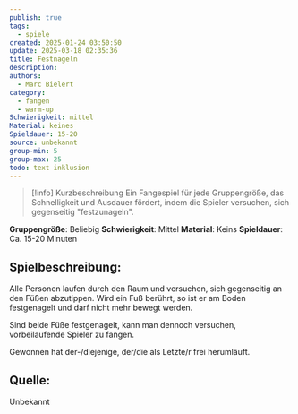 ```yaml
---
publish: true
tags:
  - spiele
created: 2025-01-24 03:50:50
update: 2025-03-18 02:35:36
title: Festnageln
description: 
authors:
  - Marc Bielert
category:
  - fangen
  - warm-up
Schwierigkeit: mittel
Material: keines
Spieldauer: 15-20
source: unbekannt
group-min: 5
group-max: 25
todo: text inklusion
---
```


> [!info] Kurzbeschreibung
> Ein Fangespiel für jede Gruppengröße, das Schnelligkeit und Ausdauer fördert, indem die Spieler versuchen, sich gegenseitig "festzunageln".

**Gruppengröße**: Beliebig
**Schwierigkeit**: Mittel
**Material**: Keins
**Spieldauer**: Ca. 15-20 Minuten

## **Spielbeschreibung**:

Alle Personen laufen durch den Raum und versuchen, sich gegenseitig an den Füßen abzutippen. Wird ein Fuß berührt, so ist er am Boden festgenagelt und darf nicht mehr bewegt werden.

Sind beide Füße festgenagelt, kann man dennoch versuchen, vorbeilaufende Spieler zu fangen.

Gewonnen hat der-/diejenige, der/die als Letzte/r frei herumläuft.

## **Quelle**:

Unbekannt
